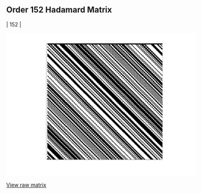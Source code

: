 ## Order 152 Hadamard Matrix

| 152 |

<img src="152.png" class="img-responsive" alt=""> 

[View raw matrix](order152.txt)
